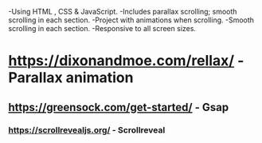 -Using HTML , CSS & JavaScript.
-Includes parallax scrolling; smooth scrolling in each section.
-Project with animations when scrolling.
-Smooth scrolling in each section.
-Responsive to all screen sizes.

# https://dixonandmoe.com/rellax/ - Parallax animation
## https://greensock.com/get-started/ - Gsap
### https://scrollrevealjs.org/ - Scrollreveal

